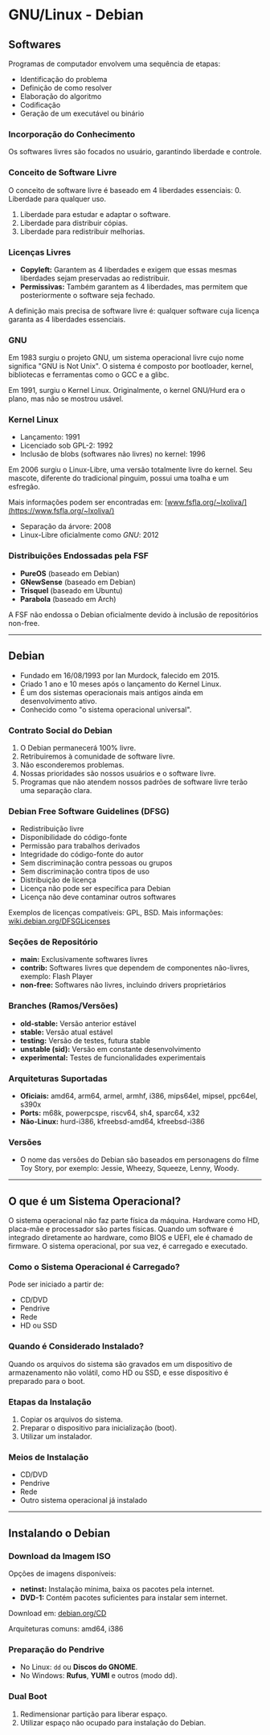 
# GNU/Linux - Debian

## Softwares

Programas de computador envolvem uma sequência de etapas:
- Identificação do problema
- Definição de como resolver
- Elaboração do algoritmo
- Codificação
- Geração de um executável ou binário

### Incorporação do Conhecimento
Os softwares livres são focados no usuário, garantindo liberdade e controle. 

### Conceito de Software Livre
O conceito de software livre é baseado em 4 liberdades essenciais:
0. Liberdade para qualquer uso.
1. Liberdade para estudar e adaptar o software.
2. Liberdade para distribuir cópias.
3. Liberdade para redistribuir melhorias.

### Licenças Livres
- **Copyleft:** Garantem as 4 liberdades e exigem que essas mesmas liberdades sejam preservadas ao redistribuir.
- **Permissivas:** Também garantem as 4 liberdades, mas permitem que posteriormente o software seja fechado.

A definição mais precisa de software livre é: qualquer software cuja licença garanta as 4 liberdades essenciais.

### GNU
Em 1983 surgiu o projeto GNU, um sistema operacional livre cujo nome significa "GNU is Not Unix". 
O sistema é composto por bootloader, kernel, bibliotecas e ferramentas como o GCC e a glibc.

Em 1991, surgiu o Kernel Linux. Originalmente, o kernel GNU/Hurd era o plano, mas não se mostrou usável.

### Kernel Linux
- Lançamento: 1991
- Licenciado sob GPL-2: 1992
- Inclusão de blobs (softwares não livres) no kernel: 1996

Em 2006 surgiu o Linux-Libre, uma versão totalmente livre do kernel. Seu mascote, diferente do tradicional pinguim, possui uma toalha e um esfregão.

Mais informações podem ser encontradas em: [www.fsfla.org/~lxoliva/](https://www.fsfla.org/~lxoliva/)

- Separação da árvore: 2008
- Linux-Libre oficialmente como *GNU*: 2012

### Distribuições Endossadas pela FSF
- **PureOS** (baseado em Debian)
- **GNewSense** (baseado em Debian)
- **Trisquel** (baseado em Ubuntu)
- **Parabola** (baseado em Arch)

A FSF não endossa o Debian oficialmente devido à inclusão de repositórios non-free.

---

## Debian

- Fundado em 16/08/1993 por Ian Murdock, falecido em 2015.
- Criado 1 ano e 10 meses após o lançamento do Kernel Linux.
- É um dos sistemas operacionais mais antigos ainda em desenvolvimento ativo.
- Conhecido como "o sistema operacional universal".

### Contrato Social do Debian
1. O Debian permanecerá 100% livre.
2. Retribuiremos à comunidade de software livre.
3. Não esconderemos problemas.
4. Nossas prioridades são nossos usuários e o software livre.
5. Programas que não atendem nossos padrões de software livre terão uma separação clara.

### Debian Free Software Guidelines (DFSG)
- Redistribuição livre
- Disponibilidade do código-fonte
- Permissão para trabalhos derivados
- Integridade do código-fonte do autor
- Sem discriminação contra pessoas ou grupos
- Sem discriminação contra tipos de uso
- Distribuição de licença
- Licença não pode ser específica para Debian
- Licença não deve contaminar outros softwares

Exemplos de licenças compatíveis: GPL, BSD.
Mais informações: [wiki.debian.org/DFSGLicenses](https://wiki.debian.org/DFSGLicenses)

### Seções de Repositório
- **main:** Exclusivamente softwares livres
- **contrib:** Softwares livres que dependem de componentes não-livres, exemplo: Flash Player
- **non-free:** Softwares não livres, incluindo drivers proprietários

### Branches (Ramos/Versões)
- **old-stable:** Versão anterior estável
- **stable:** Versão atual estável
- **testing:** Versão de testes, futura stable
- **unstable (sid):** Versão em constante desenvolvimento
- **experimental:** Testes de funcionalidades experimentais

### Arquiteturas Suportadas
- **Oficiais:** amd64, arm64, armel, armhf, i386, mips64el, mipsel, ppc64el, s390x
- **Ports:** m68k, powerpcspe, riscv64, sh4, sparc64, x32
- **Não-Linux:** hurd-i386, kfreebsd-amd64, kfreebsd-i386

### Versões
- O nome das versões do Debian são baseados em personagens do filme Toy Story, por exemplo: Jessie, Wheezy, Squeeze, Lenny, Woody.

---

## O que é um Sistema Operacional?

O sistema operacional não faz parte física da máquina. Hardware como HD, placa-mãe e processador são partes físicas. Quando um software é integrado diretamente ao hardware, como BIOS e UEFI, ele é chamado de firmware. O sistema operacional, por sua vez, é carregado e executado.

### Como o Sistema Operacional é Carregado?
Pode ser iniciado a partir de:
- CD/DVD
- Pendrive
- Rede
- HD ou SSD

### Quando é Considerado Instalado?
Quando os arquivos do sistema são gravados em um dispositivo de armazenamento não volátil, como HD ou SSD, e esse dispositivo é preparado para o boot.

### Etapas da Instalação
1. Copiar os arquivos do sistema.
2. Preparar o dispositivo para inicialização (boot).
3. Utilizar um instalador.

### Meios de Instalação
- CD/DVD
- Pendrive
- Rede
- Outro sistema operacional já instalado

---

## Instalando o Debian

### Download da Imagem ISO
Opções de imagens disponíveis:
- **netinst:** Instalação mínima, baixa os pacotes pela internet.
- **DVD-1:** Contém pacotes suficientes para instalar sem internet.

Download em: [debian.org/CD](https://www.debian.org/CD/)

Arquiteturas comuns: amd64, i386

### Preparação do Pendrive
- No Linux: `dd` ou **Discos do GNOME**.
- No Windows: **Rufus**, **YUMI** e outros (modo dd).

### Dual Boot
1. Redimensionar partição para liberar espaço.
2. Utilizar espaço não ocupado para instalação do Debian.
